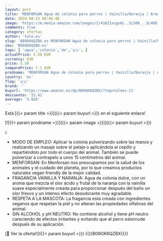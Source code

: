 ```yaml
---
layout: post
title: 'MENFORSAN Agua de colonia para perros | Vainilla/Naranja | Aroma intenso y refrescante | Efecto desodorante | NO irritan la Piel | Ph Neutro | 125 ml'
date: 2024-08-23 08:46:48
image: 'https://m.media-amazon.com/images/I/416Z1xsgnKL._SL500_._SL400_.jpg'
comments: true
category: ofertas
author: 'tole.es'
slug: 'B09GK6QZBX-es MENFORSAN Agua de colonia para perros | Vainilla/Naranja |...'
sku: 'B09GK6QZBX-es'
tags: [ 'agua','colonia','de','🇪🇸', ]
actualPrice: 5.58 EUR
currency: EUR
price: 5.58
comparePrice: 7.1 EUR
prodname: 'MENFORSAN Agua de colonia para perros | Vainilla/Naranja | Aroma intenso y refrescante | Efecto desodorante | NO irritan la Piel | Ph Neutro | 125 ml'
country: 'es'
flag: '🇪🇸'
brand: ''
buyurl: 'https://www.amazon.es/dp/B09GK6QZBX/?tag=tolees-21'
descuento: '21.41'
average: '5.826'
---
```


Está [{{< param title >}}]({{< param buyurl >}}) en el siguiente enlace!

[![{{< param prodname >}}]({{< param image >}})]({{< param buyurl >}})

ℹ️:

- MODO DE EMPLEO: Aplicar la colonia pulverizando sobre las manos y realizando un masaje sobre el pelaje o aplicándola al cepillo y repartiéndolo por todo el cuerpo del animal. También se puede pulverizar a contrapelo a unos 15 centímetros del animal.
- MENFORSAN: En Menforsan nos preocupamos por la salud de los animales y el cuidado del planeta, por lo que creamos productos naturales vegan friendly de la mejor calidad.
- FRAGANCIA VAINILLA Y NARANJA: Agua de colonia dulce, con un aroma que mezcla el olor ácido y frutal de la naranja con la vainilla suave especialmente creada para proporcionar después del baño un olor fresco y un intenso efecto desodorante muy agradable.
- RESPETA A LA MASCOTA: La fragancia esta creada con ingredientes veganos que respetan la piel y no alteran las propiedades olfativas del animal.
- SIN ALCOHOL y pH NEUTRO: No contiene alcohol y tiene pH neutro careciendo de efectos irritantes y evitando que el perro estornude después de su aplicación.

[🛒 Ver la oferta!!]({{< param buyurl >}})
{{<world>}}B09GK6QZBX{{</world>}}
